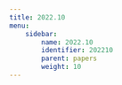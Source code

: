 ```yaml
---
title: 2022.10
menu:
    sidebar:
        name: 2022.10
        identifier: 202210
        parent: papers
        weight: 10
---
```

            